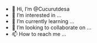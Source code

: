 - 👋 Hi, I’m @Cucurutdesa
- 👀 I’m interested in ...
- 🌱 I’m currently learning ...
- 💞️ I’m looking to collaborate on ...
- 📫 How to reach me ...

<!---
Cucurutdesa/Cucurutdesa is a ✨ special ✨ repository because its `README.md` (this file) appears on your GitHub profile.
You can click the Preview link to take a look at your changes.
--->
